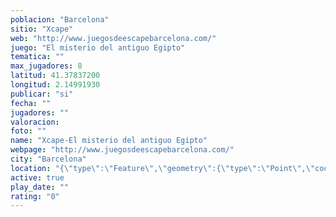 ```yaml
---
poblacion: "Barcelona"
sitio: "Xcape"
web: "http://www.juegosdeescapebarcelona.com/"
juego: "El misterio del antiguo Egipto"
tematica: ""
max_jugadores: 8
latitud: 41.37837200
longitud: 2.14991930
publicar: "si"
fecha: ""
jugadores: ""
valoracion: 
foto: ""
name: "Xcape-El misterio del antiguo Egipto"
webpage: "http://www.juegosdeescapebarcelona.com/"
city: "Barcelona"
location: "{\"type\":\"Feature\",\"geometry\":{\"type\":\"Point\",\"coordinates\":[41.378372,2.1499193]}}"
active: true
play_date: ""
rating: "0"
---
```

